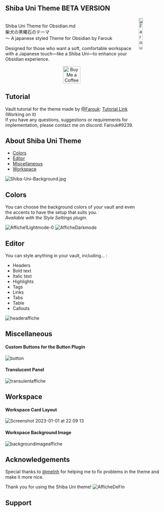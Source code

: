 ## Shiba Uni Theme BETA VERSION



  <a href="https://github.com/faroukx/handle-path-oz">
    <img width="16%" align="right" alt="Farouk's github stats" src="https://user-images.githubusercontent.com/109313204/210188991-90181242-5193-472e-8d98-023209b9a2ef.png" />
  </a> <br> Shiba Uni Theme for Obsidian.md <br> 柴犬の黒曜石のテーマ <br> ～ A japanese styled Theme for Obsidian by Farouk <br> 
  
  
Designed for those who want a soft, comfortable workspace with a Japanese touch—like a Shiba Uni—to enhance your Obsidian experience.

<center>
  <a href='https://www.buymeacoffee.com/faroukx'  target='_blank'><img height='55' style='border:0px;height:55px;' src='https://cdn.buymeacoffee.com/buttons/v2/default-orange.png' border='0' alt='Buy Me a Coffee at ko-fi.com' /></a>
</center>
  
## Tutorial
Vault tutorial for the theme made by [@Farouk](https://github.com/faroukx): [Tutorial Link](https://github.com/faroukx/obsidian-homepage) (Working on it)<br>
If you have any questions, suggestions or requirements for implementation, please contact me on discord: Farouk#9239.


## About Shiba Uni Theme
- [Colors](#Colors)
- [Editor](#Editor)
- [Miscellaneous](#Miscellaneous)
- [Workspace](#Workspace)
  
  
  
  
![Shiba-Uni-Background.jpg](https://user-images.githubusercontent.com/109313204/209595415-c0c64ada-322e-440d-974d-a4f3ffd04264.jpg)

 
## Colors
You can choose the background colors of your vault and even the accents to have the setup that suits you. <br>
_Available with the Style Settings plugin._
  
![Affiche1Lightmode-0](https://user-images.githubusercontent.com/109313204/210191460-d6272079-931d-4f02-8498-9feadb2794dd.png)
![AfficheDarkmode](https://user-images.githubusercontent.com/109313204/210260868-a86c4bd1-286a-4550-ad6c-92af147e7a57.png)


## Editor
You can style anything in your vault, including... :
- Headers 
- Bold text
- Italic text
- Highlights
- Tags
- Links
- Tabs
- Table
- Callouts

![headeraffiche](https://user-images.githubusercontent.com/109313204/210260418-0c8810ba-4494-468e-b0a0-e698ab8ab9d4.png)

  
## Miscellaneous
#### Custom Buttons for the Button Plugin
![button](https://user-images.githubusercontent.com/109313204/210191989-d9b4e0f1-77bf-4598-9c4d-dd8ff960a8b2.jpg)

#### Translucent Panel
![transulentaffiche](https://user-images.githubusercontent.com/109313204/210192036-a4136ca5-a410-4bab-a108-5ecd0c89a121.jpg)

  
## Workspace
#### Workspace Card Layout
![Screenshot 2023-01-01 at 22 09 13](https://user-images.githubusercontent.com/109313204/210192626-31f78571-02e2-42df-9d4f-ded5da838d1a.png)


#### Workspace Background Image
![backgroundimageaffiche](https://user-images.githubusercontent.com/109313204/210192490-d4fb9ee3-a1ce-46e3-b723-6e0b951d1848.jpg)

## Acknowledgements
  
Special thanks to [@melnh](https://github.com/melnhh) for helping me to fix problems in the theme and make it more nice.
  
Thank you for using the Shiba Uni theme!
![AfficheDeFin](https://user-images.githubusercontent.com/109313204/209595407-954ff924-c4a2-4be8-8900-34f39551abec.jpg)

## Support


